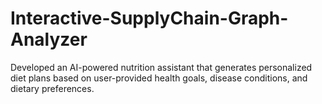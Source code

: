 # Interactive-SupplyChain-Graph-Analyzer
Developed an AI-powered nutrition assistant that generates personalized diet plans based on user-provided health goals, disease conditions, and dietary preferences.
